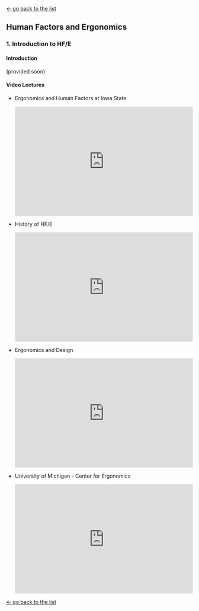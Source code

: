 [← go back to the list](https://HandongHCI.github.io/Courses)

## Human Factors and Ergonomics

### 1. Introduction to HF/E

#### Introduction
(provided soon)

#### Video Lectures
- Ergonomics and Human Factors at Iowa State<br><div style="position: relative; padding-bottom: 56.25%; padding-top: 25px; height: 0;"><iframe src="https://www.youtube.com/embed/urhU5XBh2KA" frameborder="0" allow="autoplay; encrypted-media" allowfullscreen style="position: absolute; top: 0; left: 0; width: 100%; height: 100%;"></iframe></div>

- History of HF/E<br><div style="position: relative; padding-bottom: 56.25%; padding-top: 25px; height: 0;"><iframe src="https://www.youtube.com/embed/5r1aFRiqLCI" frameborder="0" allow="autoplay; encrypted-media" allowfullscreen style="position: absolute; top: 0; left: 0; width: 100%; height: 100%;"></iframe></div>

- Ergonomics and Design<br><div style="position: relative; padding-bottom: 56.25%; padding-top: 25px; height: 0;"><iframe src="https://www.youtube.com/embed/LAKlmdMHpdE" frameborder="0" allow="autoplay; encrypted-media" allowfullscreen style="position: absolute; top: 0; left: 0; width: 100%; height: 100%;"></iframe></div>

- University of Michigan - Center for Ergonomics<br><div style="position: relative; padding-bottom: 56.25%; padding-top: 25px; height: 0;"><iframe src="https://www.youtube.com/embed/_WG-Wm1XLhE" frameborder="0" allow="autoplay; encrypted-media" allowfullscreen style="position: absolute; top: 0; left: 0; width: 100%; height: 100%;"></iframe></div>





[← go back to the list](https://HandongHCI.github.io/Courses)